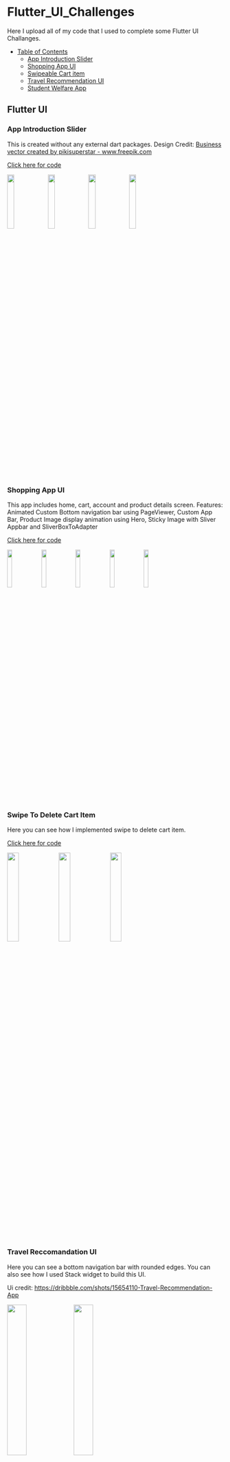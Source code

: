 # Flutter_UI_Challenges
Here I upload all of my code that I used to complete some Flutter UI Challanges. 

- [Table of Contents](#heading)
  * [App Introduction Slider](#sub-heading)
  * [Shopping App UI](#sub-heading)
  * [Swipeable Cart item](#sub-heading)
  * [Travel Recommendation UI](#sub-heading)
  * [Student Welfare App](#sub-heading)
   


<!-- toc -->

## Flutter UI

### App Introduction Slider
This is created without any external dart packages.
Design Credit: <a href='https://www.freepik.com/vectors/business'>Business vector created by pikisuperstar - www.freepik.com</a>

<a href='https://github.com/Ajoy-1704001/introduction_slider'>Click here for code</a>

<img src="https://user-images.githubusercontent.com/57573642/117106189-4130f700-ada1-11eb-9286-095662bbac2d.gif" width="18%"></img> <img src="https://user-images.githubusercontent.com/57573642/117106207-48f09b80-ada1-11eb-89ed-c84da04cedb6.jpg" width="18%"></img> <img src="https://user-images.githubusercontent.com/57573642/117106209-49893200-ada1-11eb-88d8-fa460029bde1.jpg" width="18%"></img> <img src="https://user-images.githubusercontent.com/57573642/117106211-4a21c880-ada1-11eb-9a32-08c0849ae754.jpg" width="18%"></img> 

### Shopping App UI
This app includes home, cart, account and product details screen. 
Features: Animated Custom Bottom navigation bar using PageViewer, Custom App Bar, Product Image display animation using Hero, Sticky Image with Sliver Appbar and SliverBoxToAdapter

<a href='https://github.com/Ajoy-1704001/shopping_app_ui'>Click here for code</a>

<img src="https://user-images.githubusercontent.com/57573642/117827183-9635a700-b292-11eb-94d5-7b1215b9563e.gif" width="15%"></img> <img src="https://user-images.githubusercontent.com/57573642/117827097-83bb6d80-b292-11eb-9c2e-3136bfbed9fc.jpg" width="15%"></img> <img src="https://user-images.githubusercontent.com/57573642/117827112-86b65e00-b292-11eb-9b77-2f04f5104e50.jpg" width="15%"></img> <img src="https://user-images.githubusercontent.com/57573642/117827118-87e78b00-b292-11eb-94f5-1697b6d9992a.jpg" width="15%"></img> <img src="https://user-images.githubusercontent.com/57573642/117827124-8918b800-b292-11eb-8cc1-879fe1fb6cee.jpg" width="15%"></img> 

### Swipe To Delete Cart Item
Here you can see how I implemented swipe to delete cart item.

<a href='https://github.com/Ajoy-1704001/shopping_cart_swipe_to_delete'>Click here for code</a>

<img src="https://user-images.githubusercontent.com/57573642/117986721-afeef100-b35b-11eb-9fb8-45a05502d1af.jpg" width="23%"></img> <img src="https://user-images.githubusercontent.com/57573642/117986744-b2e9e180-b35b-11eb-9256-ccfcbf8ae46c.jpg" width="23%"></img> <img src="https://user-images.githubusercontent.com/57573642/117989244-f9d8d680-b35d-11eb-8adb-b7cff110f2bc.gif" width="23%"></img> 

### Travel Reccomandation UI
Here you can see a bottom navigation bar with rounded edges. You can also see how I used Stack widget to build this UI. 

Ui credit: https://dribbble.com/shots/15654110-Travel-Recommendation-App

<img src="https://user-images.githubusercontent.com/57573642/120103976-0b9ae600-c174-11eb-858f-6e739d73d8c8.jpg" width="30%"></img> <img src="https://user-images.githubusercontent.com/57573642/120103984-0f2e6d00-c174-11eb-9ba3-4bbff69cfabf.jpg" width="30%"></img> 

<a href='https://github.com/Ajoy-1704001/travel_recommendation_ui'>Click here for code</a>

### Student Welfare App
This repository contains almost all the UI of this app. Here I used sliver widget like sliverappbar and sliverlist. A customized tabbar is used inside sliverappbar. It keeps floating while scrolling up.
Code is kept private for privacy issue. If you want to learn this, you can contact me.

<a href=''>Click here for code</a>

<img src="https://user-images.githubusercontent.com/57573642/153199989-89b21b07-c99c-4d6d-93d5-269db8d34d41.png" width="23%"></img> <img src="https://user-images.githubusercontent.com/57573642/153200003-4f772a55-bb15-457c-a94d-363328dd349b.png" width="23%"></img> <img src="https://user-images.githubusercontent.com/57573642/153199972-f88b926a-3933-49fd-ba1a-101c89d539f8.png" width="23%"></img> <img src="https://user-images.githubusercontent.com/57573642/153199982-96d43be8-1b6e-490a-b7de-4a59ba9a2f51.png" width="23%"></img>  



